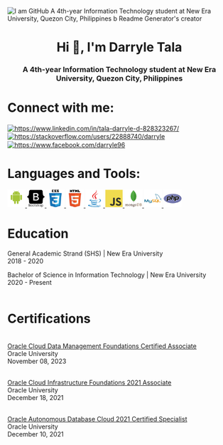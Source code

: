 ![I am GitHub A 4th-year Information Technology student at New Era University, Quezon City, Philippines b Readme Generator's creator](https://media.licdn.com/dms/image/D4D16AQGy85UMlTqu7g/profile-displaybackgroundimage-shrink_350_1400/0/1676929087729?e=1704931200&v=beta&t=okY2v5S3tMVCK_GxkBLF2hcX9LsgQAaBW3QTA8czOR8)

<h1 align="center">Hi 👋, I'm Darryle Tala</h1>
<h3 align="center">A 4th-year Information Technology student at New Era University, Quezon City, Philippines</h3>

<h1 align="left">Connect with me:</h1>
<p align="left">
<a href="https://linkedin.com/in/https://www.linkedin.com/in/tala-darryle-d-828323267/" target="blank"><img align="center" src="https://raw.githubusercontent.com/rahuldkjain/github-profile-readme-generator/master/src/images/icons/Social/linked-in-alt.svg" alt="https://www.linkedin.com/in/tala-darryle-d-828323267/" height="30" width="40" /></a>
<a href="https://stackoverflow.com/users/https://stackoverflow.com/users/22888740/darryle" target="blank"><img align="center" src="https://raw.githubusercontent.com/rahuldkjain/github-profile-readme-generator/master/src/images/icons/Social/stack-overflow.svg" alt="https://stackoverflow.com/users/22888740/darryle" height="30" width="40" /></a>
<a href="https://fb.com/https://www.facebook.com/darryle96" target="blank"><img align="center" src="https://raw.githubusercontent.com/rahuldkjain/github-profile-readme-generator/master/src/images/icons/Social/facebook.svg" alt="https://www.facebook.com/darryle96" height="30" width="40" /></a>
</p>



                   
<h1 align="left">Languages and Tools:</h1>
<p align="left"> <a href="https://developer.android.com" target="_blank" rel="noreferrer"> <img src="https://raw.githubusercontent.com/devicons/devicon/master/icons/android/android-original-wordmark.svg" alt="android" width="40" height="40"/> </a> <a href="https://getbootstrap.com" target="_blank" rel="noreferrer"> <img src="https://raw.githubusercontent.com/devicons/devicon/master/icons/bootstrap/bootstrap-plain-wordmark.svg" alt="bootstrap" width="40" height="40"/> </a> <a href="https://www.w3schools.com/css/" target="_blank" rel="noreferrer"> <img src="https://raw.githubusercontent.com/devicons/devicon/master/icons/css3/css3-original-wordmark.svg" alt="css3" width="40" height="40"/> </a> <a href="https://www.w3.org/html/" target="_blank" rel="noreferrer"> <img src="https://raw.githubusercontent.com/devicons/devicon/master/icons/html5/html5-original-wordmark.svg" alt="html5" width="40" height="40"/> </a> <a href="https://www.java.com" target="_blank" rel="noreferrer"> <img src="https://raw.githubusercontent.com/devicons/devicon/master/icons/java/java-original.svg" alt="java" width="40" height="40"/> </a> <a href="https://developer.mozilla.org/en-US/docs/Web/JavaScript" target="_blank" rel="noreferrer"> <img src="https://raw.githubusercontent.com/devicons/devicon/master/icons/javascript/javascript-original.svg" alt="javascript" width="40" height="40"/> </a> <a href="https://www.mongodb.com/" target="_blank" rel="noreferrer"> <img src="https://raw.githubusercontent.com/devicons/devicon/master/icons/mongodb/mongodb-original-wordmark.svg" alt="mongodb" width="40" height="40"/> </a> <a href="https://www.mysql.com/" target="_blank" rel="noreferrer"> <img src="https://raw.githubusercontent.com/devicons/devicon/master/icons/mysql/mysql-original-wordmark.svg" alt="mysql" width="40" height="40"/> </a> <a href="https://www.php.net" target="_blank" rel="noreferrer"> <img src="https://raw.githubusercontent.com/devicons/devicon/master/icons/php/php-original.svg" alt="php" width="40" height="40"/> </a> </p>


<h1 align="left">Education</h1>
<p align="left">General Academic Strand (SHS) | New Era University <br>
2018 - 2020 <br></p>
<p align="left">Bachelor of Science in Information Technology | New Era University <br>
2020 - Present <br><br></p>



<h1 align="left">Certifications</h1>
<p align ="left"><a href="https://catalog-education.oracle.com/pls/certview/sharebadge?id=9C9E664CDAE6263E64C19578F858D27149CD9A9C4708E4CDE6EC07D24B2E287B" ><br>Oracle Cloud Data Management Foundations Certified Associate</a> <br>
                   Oracle University <br>
                   November 08, 2023 </center></p>


<p align ="left"><a href="https://catalog-education.oracle.com/pls/certview/sharebadge?id=DB7D2E92FBD172B56FDD6A1485417ADE272603988C9EDCBAE50F4C65A32A1B0D" ><br>Oracle Cloud Infrastructure Foundations 2021 Associate</a> <br>
                   Oracle University <br>
                   December 18, 2021 </center></p>
                   

<p align ="left"><a href="https://catalog-education.oracle.com/pls/certview/sharebadge?id=C37D107B0C9DBBD3C8ED7DB8C5178C2AEAC19082C0A4197C974DBDC631108BE0" ><br>Oracle Autonomous Database Cloud 2021 Certified Specialist</a> <br>
                   Oracle University <br>
                   December 10, 2021 </center></p>

